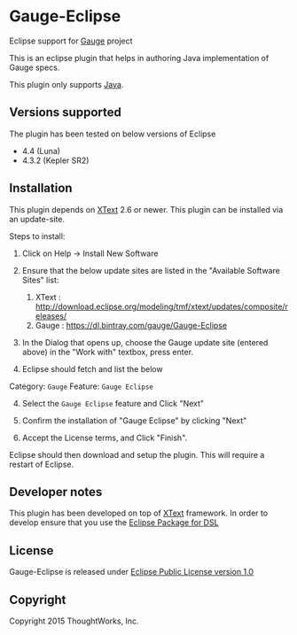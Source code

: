 # Gauge-Eclipse

Eclipse support for [Gauge](https://github.com/getgauge/gauge) project

This is an eclipse plugin that helps in authoring Java implementation of Gauge specs.

This plugin only supports [Java](../test_code/java.md).

## Versions supported

The plugin has been tested on  below versions of Eclipse
- 4.4 (Luna)
- 4.3.2 (Kepler SR2)

## Installation

This plugin depends on [XText](https://eclipse.org/Xtext/) 2.6 or newer. This plugin can be installed via an update-site.


Steps to install:

1) Click on Help -> Install New Software

2) Ensure that the below update sites are listed in the "Available Software Sites" list:

    1) XText : http://download.eclipse.org/modeling/tmf/xtext/updates/composite/releases/
    2) Gauge : https://dl.bintray.com/gauge/Gauge-Eclipse

3) In the Dialog that opens up, choose the Gauge update site (entered above) in the "Work with" textbox, press enter.

3) Eclipse should fetch and list the below

Category: `Gauge`
Feature: `Gauge Eclipse`

4) Select the `Gauge Eclipse` feature and Click "Next"

5) Confirm the installation of "Gauge Eclipse" by clicking "Next"

6) Accept the License terms, and Click "Finish".

Eclipse should then download and setup the plugin. This will require a restart of Eclipse.

## Developer notes

This plugin has been developed on top of [XText](https://eclipse.org/Xtext/) framework. In order to develop ensure that you use the [Eclipse Package for DSL](https://eclipse.org/downloads/packages/eclipse-ide-java-and-dsl-developers/lunasr2)

## License

Gauge-Eclipse is released under [Eclipse Public License version 1.0](https://www.eclipse.org/legal/epl-v10.html)

## Copyright

Copyright 2015 ThoughtWorks, Inc.
